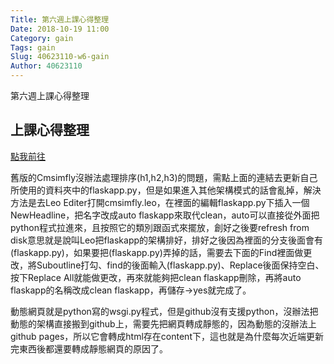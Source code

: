 ```yaml
---
Title: 第六週上課心得整理
Date: 2018-10-19 11:00
Category: gain
Tags: gain
Slug: 40623110-w6-gain
Author: 40623110
---
```


第六週上課心得整理

<!-- PELICAN_END_SUMMARY -->

上課心得整理
----

[點我前往](https://github.com/chiamingyen/cmsimfly/blob/gh-pages/flaskapp.py)

舊版的Cmsimfly沒辦法處理排序(h1,h2,h3)的問題，需點上面的連結去更新自己所使用的資料夾中的flaskapp.py，但是如果進入其他架構模式的話會亂掉，解決方法是去Leo Editer打開cmsimfly.leo，在裡面的編輯flaskapp.py下插入一個NewHeadline，把名字改成auto flaskapp來取代clean，auto可以直接從外面把python程式拉進來，且按照它的類別跟函式來擺放，創好之後要refresh from disk意思就是說叫Leo把flaskapp的架構排好，排好之後因為裡面的分支後面會有(flaskapp.py)，如果要把(flaskapp.py)弄掉的話，需要去下面的Find裡面做更改，將Suboutline打勾、find的後面輸入(flaskapp.py)、Replace後面保持空白、按下Replace All就能做更改，再來就能夠把clean flaskapp刪除，再將auto flaskapp的名稱改成clean flaskapp，再儲存→yes就完成了。

動態網頁就是python寫的wsgi.py程式，但是github沒有支援python，沒辦法把動態的架構直接搬到github上，需要先把網頁轉成靜態的，因為動態的沒辦法上github pages，所以它會轉成html存在content下，這也就是為什麼每次近端更新完東西後都還要轉成靜態網頁的原因了。